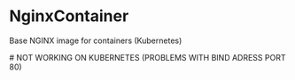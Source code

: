 # NginxContainer
Base NGINX image for containers (Kubernetes)

# NOT WORKING ON KUBERNETES (PROBLEMS WITH BIND ADRESS PORT 80)
